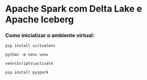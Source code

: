 # Apache Spark com Delta Lake e Apache Iceberg

### Como inicializar o ambiente virtual:
```pip install virtualenv```

```python -m venv venv```

```venv\Scripts\activate```

```pip install pyspark```

